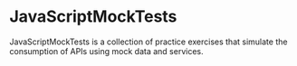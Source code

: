 # JavaScriptMockTests
JavaScriptMockTests is a collection of practice exercises that simulate the consumption of APIs using mock data and services.
